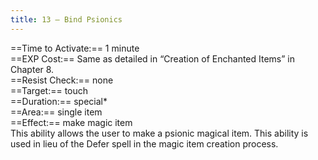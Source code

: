 ```yaml
---
title: 13 – Bind Psionics
---
```

==Time to Activate:== 1 minute  
==EXP Cost:== Same as detailed in “Creation of Enchanted Items” in Chapter 8.  
==Resist Check:== none  
==Target:== touch  
==Duration:== special*  
==Area:== single item  
==Effect:== make magic item  
This ability allows the user to make a psionic magical item. This ability is used in lieu of the Defer spell in the magic item creation process.  

